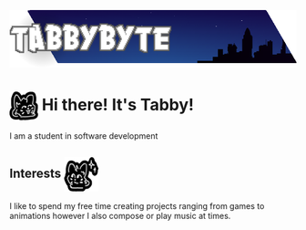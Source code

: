 ![Banner](/Imagery/banner.png?raw=true)
# <img src="/Imagery/tabby1.png?raw=true" align="center"  width="50" height="50"> Hi there! It's Tabby!

I am a student in software development


## Interests <img src="/Imagery/tabby2.png?raw=true" align="center"  width="60" height="60">
I like to spend my free time creating projects ranging from games to animations however I also compose or play music at times.
